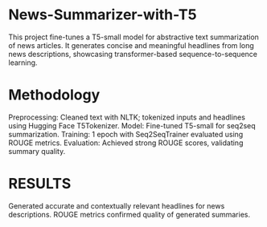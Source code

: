 # News-Summarizer-with-T5

This project fine-tunes a T5-small model for abstractive text summarization of news articles.
It generates concise and meaningful headlines from long news descriptions, showcasing transformer-based sequence-to-sequence learning.

# Methodology
Preprocessing: Cleaned text with NLTK; tokenized inputs and headlines using Hugging Face T5Tokenizer.
Model: Fine-tuned T5-small for seq2seq summarization.
Training: 1 epoch with Seq2SeqTrainer evaluated using ROUGE metrics.
Evaluation: Achieved strong ROUGE scores, validating summary quality.

# RESULTS
Generated accurate and contextually relevant headlines for news descriptions.
ROUGE metrics confirmed quality of generated summaries.
